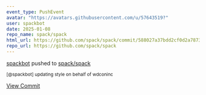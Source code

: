 ```yaml
---
event_type: PushEvent
avatar: "https://avatars.githubusercontent.com/u/57643519?"
user: spackbot
date: 2025-01-08
repo_name: spack/spack
html_url: https://github.com/spack/spack/commit/588027a37bdd2cf0d2a7873d836e4f481f2f5fdf
repo_url: https://github.com/spack/spack
---
```


<a href='https://github.com/spackbot' target='_blank'>spackbot</a> pushed to <a href='https://github.com/spack/spack' target='_blank'>spack/spack</a>

<small>[@spackbot] updating style on behalf of wdconinc</small>

<a href='https://github.com/spack/spack/commit/588027a37bdd2cf0d2a7873d836e4f481f2f5fdf' target='_blank'>View Commit</a>